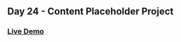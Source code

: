 ## Day 24 - Content Placeholder Project

### [Live Demo](https://content-placeholdeer.netlify.app/)
